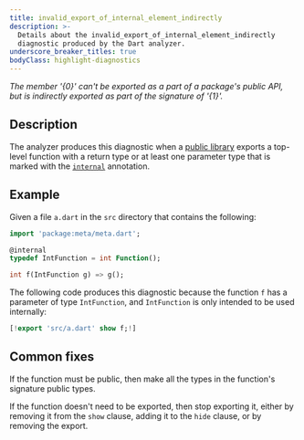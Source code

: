 ```yaml
---
title: invalid_export_of_internal_element_indirectly
description: >-
  Details about the invalid_export_of_internal_element_indirectly
  diagnostic produced by the Dart analyzer.
underscore_breaker_titles: true
bodyClass: highlight-diagnostics
---
```


_The member '{0}' can't be exported as a part of a package's public API, but is indirectly exported as part of the signature of '{1}'._

## Description

The analyzer produces this diagnostic when a [public library][] exports a
top-level function  with a return type or at least one parameter type that
is marked with the [`internal`][meta-internal] annotation.

## Example

Given a file `a.dart` in the `src` directory that contains the
following:

```dart
import 'package:meta/meta.dart';

@internal
typedef IntFunction = int Function();

int f(IntFunction g) => g();
```

The following code produces this diagnostic because the function `f` has a
parameter of type `IntFunction`, and `IntFunction` is only intended to be
used internally:

```dart
[!export 'src/a.dart' show f;!]
```

## Common fixes

If the function must be public, then make all the types in the function's
signature public types.

If the function doesn't need to be exported, then stop exporting it,
either by removing it from the `show` clause, adding it to the `hide`
clause, or by removing the export.

[meta-internal]: https://pub.dev/documentation/meta/latest/meta/internal-constant.html
[public library]: /resources/glossary#public-library
